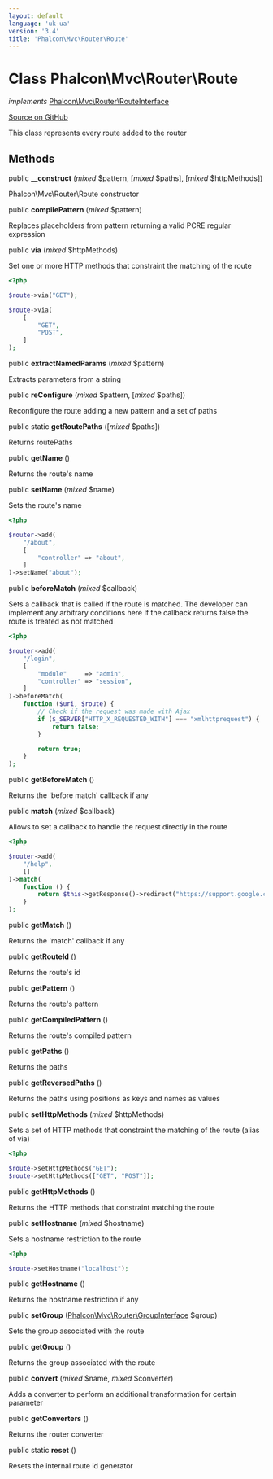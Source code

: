 ```yaml
---
layout: default
language: 'uk-ua'
version: '3.4'
title: 'Phalcon\Mvc\Router\Route'
---
```


# Class **Phalcon\Mvc\Router\Route**

*implements* [Phalcon\Mvc\Router\RouteInterface](/3.4/en/api/Phalcon_Mvc_Router_RouteInterface)

<a href="https://github.com/phalcon/cphalcon/tree/v3.4.0/phalcon/mvc/router/route.zep" class="btn btn-default btn-sm">Source on GitHub</a>

This class represents every route added to the router

## Methods

public **__construct** (*mixed* $pattern, [*mixed* $paths], [*mixed* $httpMethods])

Phalcon\Mvc\Router\Route constructor

public **compilePattern** (*mixed* $pattern)

Replaces placeholders from pattern returning a valid PCRE regular expression

public **via** (*mixed* $httpMethods)

Set one or more HTTP methods that constraint the matching of the route

```php
<?php

$route->via("GET");

$route->via(
    [
        "GET",
        "POST",
    ]
);

```

public **extractNamedParams** (*mixed* $pattern)

Extracts parameters from a string

public **reConfigure** (*mixed* $pattern, [*mixed* $paths])

Reconfigure the route adding a new pattern and a set of paths

public static **getRoutePaths** ([*mixed* $paths])

Returns routePaths

public **getName** ()

Returns the route's name

public **setName** (*mixed* $name)

Sets the route's name

```php
<?php

$router->add(
    "/about",
    [
        "controller" => "about",
    ]
)->setName("about");

```

public **beforeMatch** (*mixed* $callback)

Sets a callback that is called if the route is matched. The developer can implement any arbitrary conditions here If the callback returns false the route is treated as not matched

```php
<?php

$router->add(
    "/login",
    [
        "module"     => "admin",
        "controller" => "session",
    ]
)->beforeMatch(
    function ($uri, $route) {
        // Check if the request was made with Ajax
        if ($_SERVER["HTTP_X_REQUESTED_WITH"] === "xmlhttprequest") {
            return false;
        }

        return true;
    }
);

```

public **getBeforeMatch** ()

Returns the 'before match' callback if any

public **match** (*mixed* $callback)

Allows to set a callback to handle the request directly in the route

```php
<?php

$router->add(
    "/help",
    []
)->match(
    function () {
        return $this->getResponse()->redirect("https://support.google.com/", true);
    }
);

```

public **getMatch** ()

Returns the 'match' callback if any

public **getRouteId** ()

Returns the route's id

public **getPattern** ()

Returns the route's pattern

public **getCompiledPattern** ()

Returns the route's compiled pattern

public **getPaths** ()

Returns the paths

public **getReversedPaths** ()

Returns the paths using positions as keys and names as values

public **setHttpMethods** (*mixed* $httpMethods)

Sets a set of HTTP methods that constraint the matching of the route (alias of via)

```php
<?php

$route->setHttpMethods("GET");
$route->setHttpMethods(["GET", "POST"]);

```

public **getHttpMethods** ()

Returns the HTTP methods that constraint matching the route

public **setHostname** (*mixed* $hostname)

Sets a hostname restriction to the route

```php
<?php

$route->setHostname("localhost");

```

public **getHostname** ()

Returns the hostname restriction if any

public **setGroup** ([Phalcon\Mvc\Router\GroupInterface](/3.4/en/api/Phalcon_Mvc_Router_GroupInterface) $group)

Sets the group associated with the route

public **getGroup** ()

Returns the group associated with the route

public **convert** (*mixed* $name, *mixed* $converter)

Adds a converter to perform an additional transformation for certain parameter

public **getConverters** ()

Returns the router converter

public static **reset** ()

Resets the internal route id generator